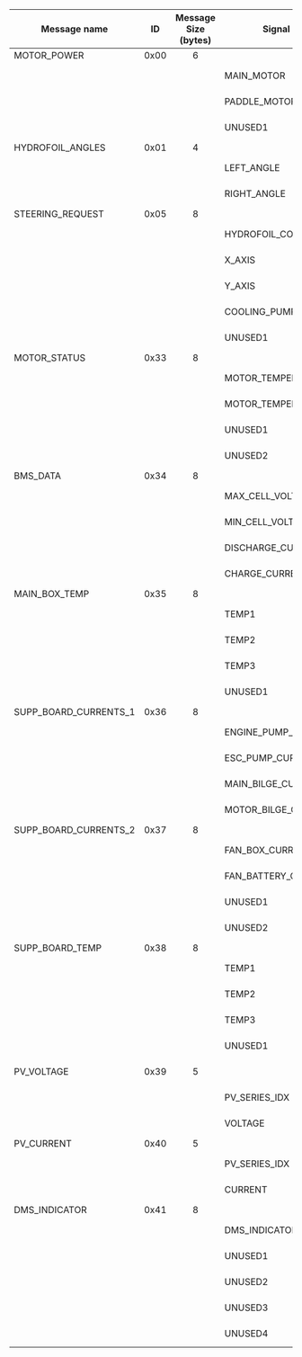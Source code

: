 |Message name|ID|Message Size (bytes)|Signal name|Unit|Endianness|Type|Size (bits)|Scaling|Offset|Min|Max|Value table|Comment|
|---|:---:|:---:|---|---|:---:|:---:|:---:|:---:|:---:|:---:|:---:|---|---|
|MOTOR_POWER|0x00|6||||||||||||
||||MAIN_MOTOR|%|little endian (Intel)|signed|16|0.1|0|-100|100|||
||||PADDLE_MOTOR|%|little endian (Intel)|signed|16|0.1|0|-100|100|||
||||UNUSED1||little endian (Intel)|signed|16|1|0|0|1|||
|HYDROFOIL_ANGLES|0x01|4||||||||||||
||||LEFT_ANGLE||little endian (Intel)|signed|16|0.01|0|-10|10|||
||||RIGHT_ANGLE||little endian (Intel)|signed|16|0.01|0|-10|10|||
|STEERING_REQUEST|0x05|8||||||||||||
||||HYDROFOIL_CONTROL_MODE||little endian (Intel)|unsigned|8|1|0|0|2|AUTOMATIC/MANUAL_LINEAR_SPLINE_MIXER/MANUAL_ROLL_PID||
||||X_AXIS||little endian (Intel)|unsigned|16|1|0|0|4000|||
||||Y_AXIS||little endian (Intel)|unsigned|16|1|0|0|4000|||
||||COOLING_PUMP||little endian (Intel)|unsigned|8|1|0|0|2|OFF/ON/AUTO||
||||UNUSED1||little endian (Intel)|signed|16|1|0|0|1|||
|MOTOR_STATUS|0x33|8||||||||||||
||||MOTOR_TEMPERATURE_1|C|little endian (Intel)|unsigned|16|1|0|0|200|||
||||MOTOR_TEMPERATURE_2|C|little endian (Intel)|unsigned|16|1|0|0|200|||
||||UNUSED1||little endian (Intel)|signed|16|1|0|0|1|||
||||UNUSED2||little endian (Intel)|signed|16|1|0|0|1|||
|BMS_DATA|0x34|8||||||||||||
||||MAX_CELL_VOLTAGE|V|little endian (Intel)|unsigned|16|0.00001|0|0|5|||
||||MIN_CELL_VOLTAGE|V|little endian (Intel)|unsigned|16|0.00001|0|0|5|||
||||DISCHARGE_CURRENT|A|little endian (Intel)|unsigned|16|0.1|0|-20|500|||
||||CHARGE_CURRENT|A|little endian (Intel)|unsigned|16|0.1|0|0|100|||
|MAIN_BOX_TEMP|0x35|8||||||||||||
||||TEMP1|C|little endian (Intel)|unsigned|16|0.01|0|0|200|||
||||TEMP2|C|little endian (Intel)|unsigned|16|0.01|0|0|200|||
||||TEMP3|C|little endian (Intel)|unsigned|16|0.01|0|0|200|||
||||UNUSED1||little endian (Intel)|signed|16|1|0|0|1|||
|SUPP_BOARD_CURRENTS_1|0x36|8||||||||||||
||||ENGINE_PUMP_CURRENT|A|little endian (Intel)|unsigned|16|0.001|0|0|5|||
||||ESC_PUMP_CURRENT|A|little endian (Intel)|unsigned|16|0.001|0|0|5|||
||||MAIN_BILGE_CURRENT|A|little endian (Intel)|unsigned|16|0.001|0|0|5|||
||||MOTOR_BILGE_CURRENT|A|little endian (Intel)|unsigned|16|0.001|0|0|5|||
|SUPP_BOARD_CURRENTS_2|0x37|8||||||||||||
||||FAN_BOX_CURRENT|A|little endian (Intel)|unsigned|16|0.001|0|0|5|||
||||FAN_BATTERY_CURRENT|A|little endian (Intel)|unsigned|16|0.001|0|0|5|||
||||UNUSED1||little endian (Intel)|signed|16|1|0|0|1|||
||||UNUSED2||little endian (Intel)|signed|16|1|0|0|1|||
|SUPP_BOARD_TEMP|0x38|8||||||||||||
||||TEMP1|C|little endian (Intel)|unsigned|16|1|0|0|200|||
||||TEMP2|C|little endian (Intel)|unsigned|16|1|0|0|200|||
||||TEMP3|C|little endian (Intel)|unsigned|16|1|0|0|200|||
||||UNUSED1||little endian (Intel)|signed|16|1|0|0|1|||
|PV_VOLTAGE|0x39|5|||||||||||Message comment|
||||PV_SERIES_IDX||little endian (Intel)|unsigned|8|1|0|0|7|||
||||VOLTAGE|mV|little endian (Intel)|unsigned|32|1|0|0|60000|||
|PV_CURRENT|0x40|5||||||||||||
||||PV_SERIES_IDX||little endian (Intel)|unsigned|8|1|0|0|7|||
||||CURRENT|mA|little endian (Intel)|signed|32|1|0|-4000|6000||Signal comment|
|DMS_INDICATOR|0x41|8||||||||||||
||||DMS_INDICATOR||little endian (Intel)|unsigned|8|1|0|0|1|UNPLUGGED/PLUGGED||
||||UNUSED1||little endian (Intel)|signed|8|1|0|0|1|||
||||UNUSED2||little endian (Intel)|signed|16|1|0|0|1|||
||||UNUSED3||little endian (Intel)|signed|16|1|0|0|1|||
||||UNUSED4||little endian (Intel)|signed|16|1|0|0|1|||
